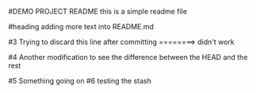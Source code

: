 #DEMO PROJECT README
this is a simple readme file

#heading
adding more text into README.md

#3 
Trying to discard this line after committing ========> didn't work 

#4 
Another modification to see the difference between the HEAD and the rest

#5
Something going on 
#6 
testing the stash